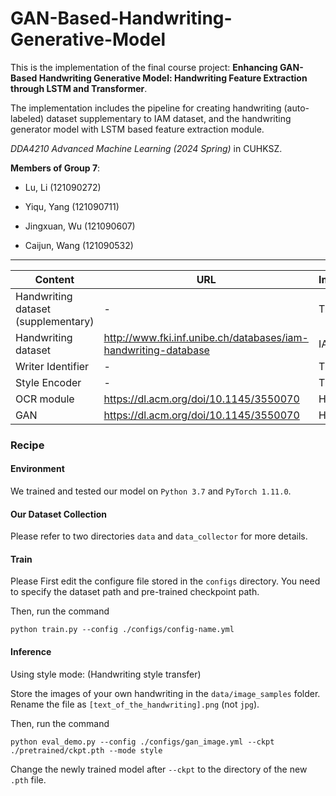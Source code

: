 # GAN-Based-Handwriting-Generative-Model

This is the implementation of the final course project: __Enhancing GAN-Based Handwriting Generative Model: Handwriting Feature Extraction through LSTM and Transformer__.

The implementation includes the pipeline for creating handwriting (auto-labeled) dataset supplementary to IAM dataset, and the handwriting generator model with LSTM based feature extraction module.

_DDA4210 Advanced Machine Learning (2024 Spring)_ in CUHKSZ.

**Members of Group 7**:

- Lu, Li (121090272)

- Yiqu, Yang (121090711)

- Jingxuan, Wu (121090607)

- Caijun, Wang (121090532)

----

| Content                             | URL                                                          | Implementation |
| ----------------------------------- | ------------------------------------------------------------ | -------------- |
| Handwriting dataset (supplementary) | -                                                            | This repo      |
| Handwriting dataset                 | http://www.fki.inf.unibe.ch/databases/iam-handwriting-database | IAM            |
| Writer Identifier                   | -                                                            | This repo      |
| Style Encoder                       | -                                                            | This repo      |
| OCR module                          | https://dl.acm.org/doi/10.1145/3550070                       | HiGAN+         |
| GAN                                 | https://dl.acm.org/doi/10.1145/3550070                       | HiGAN+         |

### Recipe

#### Environment

We trained and tested our model on `Python 3.7` and `PyTorch 1.11.0`.

#### Our Dataset Collection

Please refer to two directories `data` and `data_collector` for more details.

#### Train

Please First edit the configure file stored in the `configs` directory. You need to specify the dataset path and pre-trained checkpoint path.

Then, run the command

```
python train.py --config ./configs/config-name.yml
```

#### Inference

Using style mode: (Handwriting style transfer)

Store the images of your own handwriting in the `data/image_samples` folder. Rename the file as `[text_of_the_handwriting].png` (not `jpg`).

Then, run the command

```
python eval_demo.py --config ./configs/gan_image.yml --ckpt ./pretrained/ckpt.pth --mode style
```

Change the newly trained model after `--ckpt` to the directory of the new `.pth` file.
